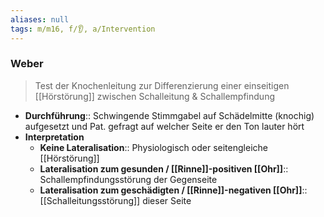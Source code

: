 ```yaml
---
aliases: null
tags: m/m16, f/👂, a/Intervention
---
```

### Weber
> Test der Knochenleitung zur Differenzierung einer einseitigen [[Hörstörung]] zwischen Schalleitung & Schallempfindung
- **Durchführung**:: Schwingende Stimmgabel auf Schädelmitte (knochig) aufgesetzt und Pat. gefragt auf welcher Seite er den Ton lauter hört
- **Interpretation**
	- **Keine Lateralisation**:: Physiologisch oder seitengleiche [[Hörstörung]]
	- **Lateralisation zum gesunden / [[Rinne]]-positiven [[Ohr]]**:: Schallempfindungsstörung der Gegenseite
	- **Lateralisation zum geschädigten / [[Rinne]]-negativen [[Ohr]]**:: [[Schalleitungsstörung]] dieser Seite